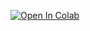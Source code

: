 

[![Open In Colab](https://colab.research.google.com/assets/colab-badge.svg)](https://colab.research.google.com/github/parhambt/Using-Linear-Algebra-in-simple-Image-Processing-for-Calc2/blob/master/Linear%20Regression/Linear%20Regrression.ipynb)
